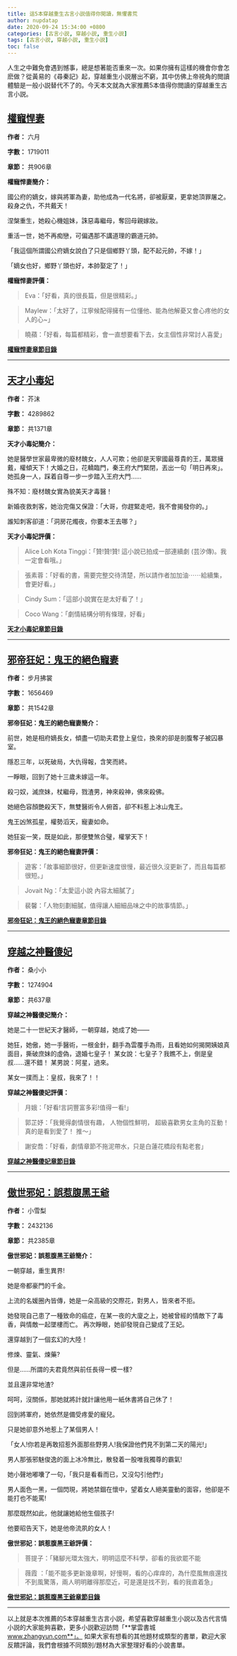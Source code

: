 ```yaml
---
title: 這5本穿越重生古言小説值得你閲讀，無懼書荒
author: nupdatap
date: 2020-09-24 15:34:00 +0800
categories: [古言小説, 穿越小説, 重生小説]
tags: [古言小説, 穿越小説, 重生小説]
toc: false
---
```


人生之中難免會遇到憾事，總是想著能否重來一次。如果你擁有這樣的機會你會怎麽做？從黃易的《尋秦記》起，穿越重生小説層出不窮，其中仿佛上帝視角的閲讀體驗是一般小説替代不了的。今天本文就為大家推薦5本值得你閲讀的穿越重生古言小説。

## [權寵悍妻](https://www.zhangyun.com/22455.html)
**作者：** 六月

**字數：** 1719011

**章節：** 共906章

**權寵悍妻簡介：**

國公府的嫡女，嫁與將軍為妻，助他成為一代名將，卻被厭棄，更拿她頂罪屠之。殺身之仇，不共戴天！

涅槃重生，她殺心機姐妹，誅惡毒繼母，奪回母親嫁妝。

重活一世，她不再痴戀，可偏遇那不講道理的霸道元帥。

「我這個所謂國公府嫡女說白了只是個鄉野丫頭，配不起元帥，不嫁！」

「嫡女也好，鄉野丫頭也好，本帥娶定了！」

**權寵悍妻評價：**

> Eva：「好看，真的很長篇，但是很精彩。」

> Maylew：「太好了，江寧候配得擁有一位懂他、能為他解憂又會心疼他的女人的心~」

> 曉蘋：「好看，每篇都精彩，會一直想要看下去，女主個性非常討人喜愛」

**[權寵悍妻章節目錄](https://www.zhangyun.com/22455.html)**

---

## [天才小毒妃](https://www.zhangyun.com/20498.html)

**作者：** 芥沫

**字數：** 4289862

**章節：** 共1371章

**天才小毒妃簡介：**

她是醫學世家最卑微的廢材醜女，人人可欺；他卻是天寧國最尊貴的王，萬眾擁戴，權傾天下！大婚之日，花轎臨門，秦王府大門緊閉，丟出一句「明日再來」。她孤身一人，踩着自尊一步一步踏入王府大門……

殊不知：廢材醜女實為貌美天才毒醫！

新婚夜救刺客，她治完傷又保證：「大哥，你趕緊走吧，我不會揭發你的。」

誰知刺客卻道：「洞房花燭夜，你要本王去哪？」

**天才小毒妃評價：**

> Alice Loh Kota Tinggi：「贊!贊!贊! 這小說已拍成一部連續劇 (芸汐傳)。我一定會看哦。」

> 張素蓉：「好看的書，需要完整交待清楚，所以請作者加加油⋯⋯給續集，會更好看。」

> Cindy Sum：「這部小說實在是太好看了！」

> Coco Wang：「劇情結構分明有條理，好看」

**[天才小毒妃章節目錄](https://www.zhangyun.com/20498)**

---

## [邪帝狂妃：鬼王的絕色寵妻](https://www.zhangyun.com/21755.html)
**作者：** 步月拂裳

**字數：** 1656469

**章節：** 共1542章

**邪帝狂妃：鬼王的絕色寵妻簡介：**

前世，她是相府嫡長女，傾盡一切助夫君登上皇位，換來的卻是剖腹奪子被囚暴室。

隱忍三年，以死破局，大仇得報，含笑而終。

一睜眼，回到了她十三歲未嫁這一年。

殺刁奴，滅庶妹，杖繼母，戮渣男，神來殺神，佛來殺佛。

她絕色容顏艷殺天下，無雙醫術令人俯首，卻不料惹上冰山鬼王。

鬼王凶煞孤星，權勢滔天，寵妻如命。

她狂妄一笑，既是如此，那便雙煞合璧，權掌天下！

**邪帝狂妃：鬼王的絕色寵妻評價：**

> 遊客：「故事細節很好，但更新速度很慢，最近很久沒更新了，而且每篇都很短。」

> Jovait Ng：「太愛這小說 內容太細膩了」

> 裴馨：「人物刻劃細膩，值得讓人細細品味之中的故事情節。」

**[邪帝狂妃：鬼王的絕色寵妻章節目錄](https://www.zhangyun.com/21755)**

---

## [穿越之神醫傻妃](https://www.zhangyun.com/34103.html)
**作者：** 桑小小

**字數：** 1274904

**章節：** 共637章

**穿越之神醫傻妃簡介：**

她是二十一世紀天才醫師，一朝穿越，她成了她——

她狂，她傲，她一手醫術，一根金針，翻手為雲覆手為雨，且看她如何揭開姨娘真面目，撕破庶妹的虛偽，退婚七皇子！ 某女說：七皇子？我瞧不上，倒是皇叔……還不錯！ 某男說：阿星，過來。

某女一撲而上：皇叔，我來了！！

**穿越之神醫傻妃評價：**

> 月娥：「好看!言詞豐富多彩!值得一看!」

> 郭芷妤：「我覺得劇情很有趣， 人物個性鮮明， 超級喜歡男女主角的互動！ 真的是看到愛了！ 推～」

> 謝安喬：「好看，劇情章節不拖泥帶水，只是白蓮花橋段有點老套」

**[穿越之神醫傻妃章節目錄](https://www.zhangyun.com/34103)**

---

## [傲世邪妃：誤惹腹黑王爺](https://www.zhangyun.com/22451.html)
**作者：** 小雪梨

**字數：** 2432136

**章節：** 共2385章

**傲世邪妃：誤惹腹黑王爺簡介：**

一朝穿越，重生異界!

她是帝都豪門的千金。

上流的名媛圈內皆傳，她是一朵高級的交際花，對男人，皆來者不拒。

她發現自己患了一種致命的癌症，在某一夜的大廈之上，她被曾經的情敵下了毒香，與情敵一起墜樓而亡。
再次睜眼，她卻發現自己變成了王妃。

還穿越到了一個玄幻的大陸！

修煉、靈氣、煉藥?

但是……所謂的夫君竟然與前任長得一模一樣?

並且還非常地渣?

呵呵，沒關係，那她就將計就計讓他用一紙休書將自己休了！

回到將軍府，她依然是備受疼愛的寵兒。

只是她卻意外地惹上了某個男人！

「女人!你若是再敢招惹外面那些野男人!我保證他們見不到第二天的陽光!」

男人那張邪魅俊逸的面上冰冷無比，散發着一股唯我獨尊的霸氣!

她小聲地嘟囔了一句，「我只是看看而已，又沒勾引他們!」

男人面色一黑，一個閃現，將她禁錮在懷中，望着女人絕美靈動的面容，他卻是不能打也不能罵!

那麼既然如此，他就讓她給他生個孩子!

他要昭告天下，她是他帝流夙的女人！

**傲世邪妃：誤惹腹黑王爺評價：**

> 菩提子：「豬腳光環太強大，明明這麼不科學，卻看的我欲罷不能

> 薇霞 ：「能不能多更新幾章啊，好慢啊，看的心痒痒的，為什麼風無痕還找不到風驚落，兩人明明離得那麼近，可是還是找不到，看的我直着急」

**[傲世邪妃：誤惹腹黑王爺章節目錄](https://www.zhangyun.com/22451)**

---

以上就是本次推薦的5本穿越重生古言小説，希望喜歡穿越重生小説以及古代言情小説的大家能夠喜歡，更多小説歡迎訪問「**掌雲書城 www.zhangyun.com**」。
如果大家有想看的其他題材或類型的書單，歡迎大家反饋評論，我們會根據不同類別/題材為大家整理好看的小說書單。
